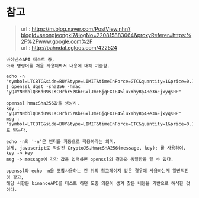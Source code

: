 # 참고
> url : https://m.blog.naver.com/PostView.nhn?blogId=seongjeongki7&logNo=220815883064&proxyReferer=https:%2F%2Fwww.google.com%2F <br>
> url : http://bahndal.egloos.com/422524 <br>
<p>

```
바이낸스API 테스트 중,
아래 명령어를 처음 사용해봐서 내용에 대해 기술함.

echo -n "symbol=LTCBTC&side=BUY&type=LIMIT&timeInForce=GTC&quantity=1&price=0.1&recvWindow=30000&timestamp=1608874033454" | openssl dgst -sha256 -hmac "yQJYNNbblQ3Kd09sLKCBrhr5zKbFGxlJmF6jqFX1E45luxYhyBp4Re3nEjxyqsHP"

openssl hmacSha256값을 생성시.
key : "yQJYNNbblQ3Kd09sLKCBrhr5zKbFGxlJmF6jqFX1E45luxYhyBp4Re3nEjxyqsHP"
msg : "symbol=LTCBTC&side=BUY&type=LIMIT&timeInForce=GTC&quantity=1&price=0.1&recvWindow=30000&timestamp=1608874033454"
로 받는다.

echo -n의 '-n'은 엔터를 자동으로 적용하라는 의미.
실제, javascript로 작성된 CryptoJS.HmacSHA256(message, key); 를 사용하여.
key -> key
msg -> message에 각각 값을 입력하면 openssl의 결과와 동일함을 알 수 있다.

openssl와 echo -n을 조합사용하는 건 위의 참고페이지 같은 경우에 사용하는게 일반적인 것 같고,
해당 사항은 binanceAPI를 테스트 하던 도중 의문이 생겨 찾은 내용을 기반으로 해석한 것이다.

```
